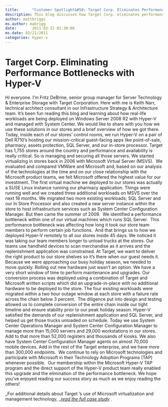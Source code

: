 ```yaml
---
title:      "Customer Spotlight&#58; Target Corp. Eliminates Performance Bottlenecks with Hyper-V"
description: This blog discusses how Target Corp. eliminates performanc bottlenecks with Hyper-V 
author: mattbriggs
ms.author: mabrigg
date:       2011-03-21 01:30:00
ms.date: 03/21/2011
categories: hyper-v
---
```

# Target Corp. Eliminating Performance Bottlenecks with Hyper-V
Hi everyone. I’m Fritz DeBrine, senior group manager for Server Technology & Enterprise Storage with Target Corporation. Here with me is Keith Narr, technical architect consultant in our Infrastructure Strategy & Architecture team. It’s been fun reading this blog and learning about how real-life workloads are being deployed on Windows Server 2008 R2 with Hyper-V and managed with System Center. We would like to share with you how we use these solutions in our stores and a brief overview of how we got there. Today, inside each of our stores’ control rooms, we run Hyper-V on a pair of Dell R710’s hosting our mission-critical guest-facing apps like point-of-sale, pharmacy, assets protection, SQL Server, and our in-store processor. Target has 1,755 stores around the country and performance and availability is really critical. So is managing and securing all those servers. We started virtualizing in stores back in 2006 with Microsoft Virtual Server (MSVS).  We evaluated and compared VMWare and Microsoft and, based on our analysis of the technologies at the time and on our close relationship with the Microsoft product teams, we felt Microsoft offered the highest value for our investment. The first virtual machine we deployed to our stores was actually a SUSE Linux instance running our pharmacy application. Things were running well and we created three additional workloads on MSVS over the next 18 months. We migrated two more existing workloads; SQL Server and our In Store Processor and also created a new server instance within the store to host infrastructure services such as System Center Configuration Manager. But then came the summer of 2009.  We identified a performance bottleneck within one of our virtual machines which runs SQL Server.  This performance bottleneck was affecting how long it took our store team members to perform certain job functions.  And that brings us to how we deployed Hyper-V remotely to all our stores inside 45 days. We noticed it was taking our team members longer to unload trucks at the stores. Our teams use handheld devices to scan merchandise as it arrives and the replenishment application was constrained. At Target, we want to deliver the right product to our store shelves so it’s there when our guest needs it. Because we were approaching our busy holiday season, we needed to move quickly. Rolling out new hardware just wasn’t an option. We have a very short window of time to perform maintenance and upgrades. Our conversion process was deployed using a combination of Target and Microsoft written scripts which did an upgrade-in-place with no additional hardware to be deployed to the store. The four existing workloads were migrated within a two hour outage window at each store with a failure rate across the chain below 3 percent.  The diligence put into design and testing allowed us to complete conversion of the entire chain inside our tight timeline and ensure stability prior to our peak holiday season. Hyper-V satisfied the demands of our replenishment application and SQL Server, and helped us get those trucks unloaded on schedule. Today we use System Center Operations Manager and System Center Configuration Manager to manage more than 15,000 servers and 29,000 workstations in our stores. Add to that more than 52,000 registers and thousands of kiosks. We also have System Center Configuration Manager agents on almost 70,000 mobile devices. Add in the rest of the Target enterprise, and we have more than 300,000 endpoints.  We continue to rely on Microsoft technologies and participate with Microsoft in their Technology Adoption Programs (TAP) whenever possible.  Our membership within the Microsoft Hyper-V TAP program and the direct support of the Hyper-V product team really enabled this upgrade and the elimination of the performance bottleneck. We hope you’ve enjoyed reading our success story as much as we enjoy reading the others! 

_For additional details about Target ’s use of Microsoft virtualization and management technology, _[_read the full case study_](https://www.microsoft.com/casestudies/Windows-Server-2008-R2-Datacenter/Target-Corporation/Large-Retailer-Relies-on-a-Virtual-Solution-to-Deliver-Optimal-Shopping-Experience/4000009407) _._
